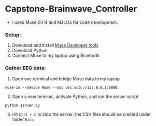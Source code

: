 # Capstone-Brainwave_Controller
- I used Muse 2014 and MacOS for code development.

### Setup:
1. Download and install [Muse Developer tools](http://developer.choosemuse.com/tools/mac-tools/getting-started-for-mac)
2. Download Python
3. Connect Muse to my laptop using Bluetooth

### Gather EEG data:
1. Open one terminal and bridge Muse data to my laptop

```muse-io --device Muse --osc osc.udp://127.0.0.1:5000```

2. Open a new terminal, activate Python, and run the server script

```python server.py```

3. Hit ```Ctrl + C``` to stop the server; the CSV files should be created under folder ```Data```
